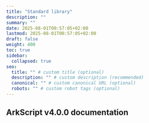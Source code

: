 ```yaml
---
title: "Standard library"
description: ""
summary: ""
date: 2025-08-01T00:57:05+02:00
lastmod: 2025-08-01T00:57:05+02:00
draft: false
weight: 400
toc: true
sidebar:
  collapsed: true
seo:
  title: "" # custom title (optional)
  description: "" # custom description (recommended)
  canonical: "" # custom canonical URL (optional)
  robots: "" # custom robot tags (optional)
---
```


## ArkScript v4.0.0 documentation



